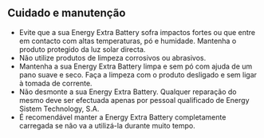 ## Cuidado e manutenção

* Evite que a sua Energy Extra Battery sofra impactos fortes ou que entre em contacto com altas temperaturas, pó e humidade. Mantenha o produto protegido da luz solar directa.
* Não utilize produtos de limpeza corrosivos ou abrasivos.
* Mantenha a sua Energy Extra Battery limpa e sem pó com ajuda de um pano suave e seco. Faça a limpeza com o produto desligado e sem ligar à tomada de corrente. 
* Não desmonte a sua Energy Extra Battery.  Qualquer reparação do mesmo deve ser efectuada apenas por pessoal qualificado de Energy Sistem Technology, S.A.
* É recomendável manter a Energy Extra Battery completamente carregada se não va a utilizá-la durante muito tempo.



